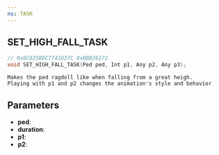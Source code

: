 ```yaml
---
ns: TASK
---
```

## SET_HIGH_FALL_TASK

```c
// 0x8C825BDC7741D37C 0xBBB26172
void SET_HIGH_FALL_TASK(Ped ped, Int p1, Any p2, Any p3);
```

```
Makes the ped ragdoll like when falling from a great heigh.
Playing with p1 and p2 changes the animation's style and behavior
```

## Parameters
* **ped**: 
* **duration**: 
* **p1**: 
* **p2**: 

